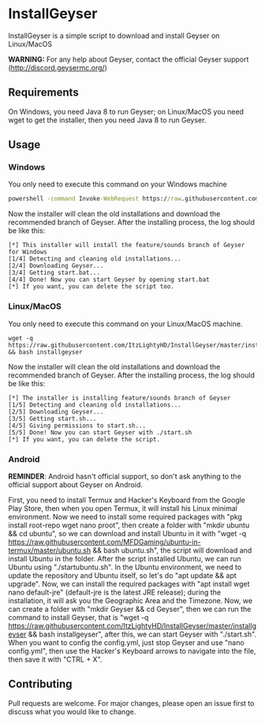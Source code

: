 # InstallGeyser
InstallGeyser is a simple script to download and install Geyser on Linux/MacOS

**WARNING:** For any help about Geyser, contact the official Geyser support (http://discord.geysermc.org/)

## Requirements
On Windows, you need Java 8 to run Geyser; on Linux/MacOS you need wget to get the installer, then you need Java 8 to run Geyser.

## Usage
### Windows
You only need to execute this command on your Windows machine
```bat
powershell -command Invoke-WebRequest https://raw.githubusercontent.com/ItzLightyHD/InstallGeyser/master/installgeyser.bat -OutFile installgeyser.bat && installgeyser.bat
```
Now the installer will clean the old installations and download the recommended branch of Geyser. After the installing process, the log should be like this:
```
[*] This installer will install the feature/sounds branch of Geyser for Windows
[1/4] Detecting and cleaning old installations...
[2/4] Downloading Geyser...
[3/4] Getting start.bat...
[4/4] Done! Now you can start Geyser by opening start.bat
[*] If you want, you can delete the script too.
```
### Linux/MacOS
You only need to execute this command on your Linux/MacOS machine.
```shell
wget -q https://raw.githubusercontent.com/ItzLightyHD/InstallGeyser/master/installgeyser && bash installgeyser
```
Now the installer will clean the old installations and download the recommended branch of Geyser. After the installing process, the log should be like this:
```
[*] The installer is installing feature/sounds branch of Geyser
[1/5] Detecting and cleaning old installations...
[2/5] Downloading Geyser...
[3/5] Getting start.sh...
[4/5] Giving permissions to start.sh...
[5/5] Done! Now you can start Geyser with ./start.sh
[*] If you want, you can delete the script.
```
### Android
**REMINDER**: Android hasn't official support, so don't ask anything to the official support about Geyser on Android.

First, you need to install Termux and Hacker's Keyboard from the Google Play Store, then when you open Termux, it will install his Linux minimal environment. Now we need to install some required packages with "pkg install root-repo wget nano proot", then create a folder with "mkdir ubuntu && cd ubuntu", so we can download and install Ubuntu in it with "wget -q https://raw.githubusercontent.com/MFDGaming/ubuntu-in-termux/master/ubuntu.sh && bash ubuntu.sh", the script will download and install Ubuntu in the folder. After the script installed Ubuntu, we can run Ubuntu using "./startubuntu.sh".
In the Ubuntu environment, we need to update the repository and Ubuntu itself, so let's do "apt update && apt upgrade". Now, we can install the required packages with "apt install wget nano default-jre" (default-jre is the latest JRE release); during the installation, it will ask you the Geographic Area and the Timezone. Now, we can create a folder with "mkdir Geyser && cd Geyser", then we can run the command to install Geyser, that is "wget -q https://raw.githubusercontent.com/ItzLightyHD/InstallGeyser/master/installgeyser && bash installgeyser", after this, we can start Geyser with "./start.sh". When you want to config the config.yml, just stop Geyser and use "nano config.yml", then use the Hacker's Keyboard arrows to navigate into the file, then save it with "CTRL + X".
## Contributing
Pull requests are welcome. For major changes, please open an issue first to discuss what you would like to change.
